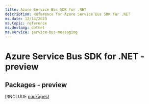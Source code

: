 ```yaml
---
title: Azure Service Bus SDK for .NET
description: Reference for Azure Service Bus SDK for .NET
ms.date: 12/14/2023
ms.topic: reference
ms.devlang: dotnet
ms.service: service-bus-messaging
---
```

# Azure Service Bus SDK for .NET - preview
## Packages - preview
[!INCLUDE [packages](service-bus-index.md)]